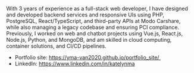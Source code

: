 With 3 years of experience as a full-stack web developer, I have designed and developed backend services and responsive UIs using PHP, PostgreSQL, React/TypeScript, and third-party APIs at Modo Carshare, while also managing a legacy codebase and ensuring PCI compliance. Previously, I worked on web and chatbot projects using Vue.js, React.js, Node.js, Python, and MongoDB, and am skilled in cloud computing, container solutions, and CI/CD pipelines.

* Portfolio site: https://yma-van2020.github.io/portfolio_site/  
* LinkedIn: https://www.linkedin.com/in/katelynma
